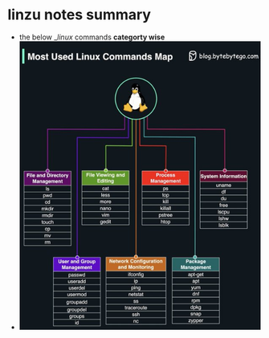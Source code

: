 # linzu notes summary

* the below __linux_ commands __categorty wise__
* ![Alt text](./Images/linux-comamnds.jpg)
